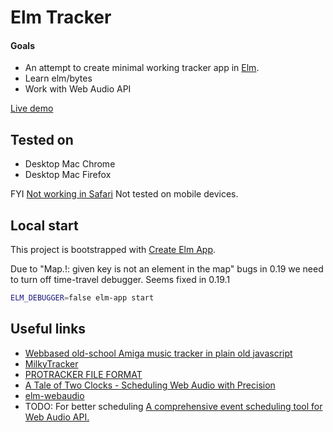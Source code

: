 # Elm Tracker

#### Goals

* An attempt to create minimal working tracker app in [Elm](https://elm-lang.org/).
* Learn elm/bytes
* Work with Web Audio API

[Live demo](https://elm-tracker.netlify.com/)

## Tested on

* Desktop Mac Chrome
* Desktop Mac Firefox

FYI [Not working in Safari](https://github.com/benji6/virtual-audio-graph/issues/74)
Not tested on mobile devices. 

## Local start

This project is bootstrapped with [Create Elm App](https://github.com/halfzebra/create-elm-app).

Due to "Map.!: given key is not an element in the map" bugs in 0.19 we need to turn off time-travel debugger.
Seems fixed in 0.19.1

```sh
ELM_DEBUGGER=false elm-app start
```

## Useful links

* [Webbased old-school Amiga music tracker in plain old javascript](https://github.com/steffest/bassoontracker)
* [MilkyTracker](https://milkytracker.titandemo.org/downloads/)
* [PROTRACKER FILE FORMAT](http://coppershade.org/articles/More!/Topics/Protracker_File_Format/)
* [A Tale of Two Clocks - Scheduling Web Audio with Precision](https://www.html5rocks.com/en/tutorials/audio/scheduling/)
* [elm-webaudio](https://github.com/aratama/elm-webaudio)
* TODO: For better scheduling [A comprehensive event scheduling tool for Web Audio API.](https://github.com/sebpiq/WAAClock) 